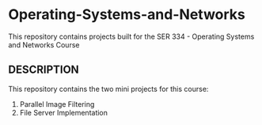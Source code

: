 # Operating-Systems-and-Networks
This repository contains projects built for the SER 334 - Operating Systems and Networks Course

## DESCRIPTION

This repository contains the two mini projects for this course:
1. Parallel Image Filtering
2. File Server Implementation
